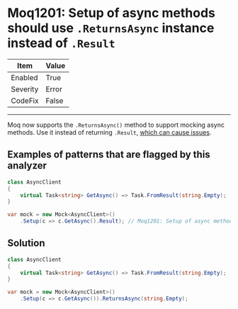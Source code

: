 # Moq1201: Setup of async methods should use `.ReturnsAsync` instance instead of `.Result`

| Item | Value |
| --- | --- |
| Enabled | True |
| Severity | Error |
| CodeFix | False |
---

Moq now supports the `.ReturnsAsync()` method to support mocking async methods. Use it instead of returning `.Result`,
[which can cause issues](https://github.com/davidfowl/AspNetCoreDiagnosticScenarios/blob/master/AsyncGuidance.md#avoid-using-taskresult-and-taskwait).

## Examples of patterns that are flagged by this analyzer

```csharp
class AsyncClient
{
    virtual Task<string> GetAsync() => Task.FromResult(string.Empty);
}

var mock = new Mock<AsyncClient>()
    .Setup(c => c.GetAsync().Result); // Moq1201: Setup of async methods should use .ReturnsAsync instance instead of .Result
```

## Solution

```csharp
class AsyncClient
{
    virtual Task<string> GetAsync() => Task.FromResult(string.Empty);
}

var mock = new Mock<AsyncClient>()
    .Setup(c => c.GetAsync()).ReturnsAsync(string.Empty);
```
